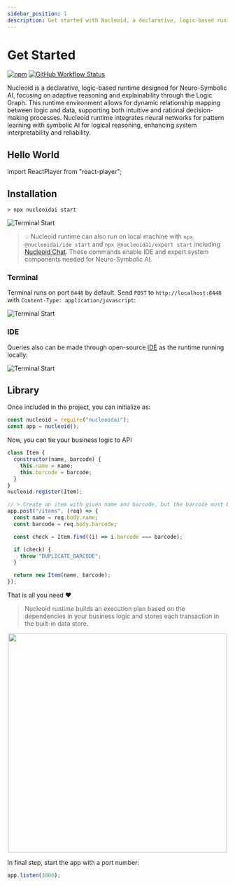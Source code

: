 ```yaml
---
sidebar_position: 1
description: Get started with Nucleoid, a declarative, logic-based runtime designed for Neuro-Symbolic AI, focusing on adaptive reasoning and explainability through the Logic Graph.
---
```


# Get Started

[![npm](https://img.shields.io/npm/v/nucleoidai)](https://www.npmjs.com/package/nucleoidai) [![GitHub Workflow Status](https://img.shields.io/github/actions/workflow/status/nucleoidai/nucleoid/test.yml?branch=main)](https://github.com/NucleoidAI/Nucleoid/actions/workflows/test.yml)

Nucleoid is a declarative, logic-based runtime designed for Neuro-Symbolic AI, focusing on adaptive reasoning and explainability through the Logic Graph. This runtime environment allows for dynamic relationship mapping between logic and data, supporting both intuitive and rational decision-making processes. Nucleoid runtime integrates neural networks for pattern learning with symbolic AI for logical reasoning, enhancing system interpretability and reliability.

## Hello World

import ReactPlayer from "react-player";

<p align="center">
  <ReactPlayer
    width={"100%"}
    height={"100%"}
    controls
    url={
      "https://cdn.nucleoid.com/media/4f509622-3739-4dd1-84ef-8b27116529c0.mp4"
    }
  />
</p>

## Installation

```shell
> npx nucleoidai start
```

![Terminal Start](/media/terminal-start.png)

> :bulb: Nucleoid runtime can also run on local machine with `npx @nucleoidai/ide start` and `npx @nucleoidai/expert start` including [Nucleoid Chat](https://nucleoid.com/ide/chat). These commands enable IDE and expert system components needed for Neuro-Symbolic AI.

### Terminal

Terminal runs on port `8448` by default. Send `POST` to `http://localhost:8448` with `Content-Type: application/javascript`:

![Terminal Start](/media/terminal-postman.png)

### IDE

Queries also can be made through open-source [IDE](https://github.com/NucleoidAI/IDE) as the runtime running locally:

![Terminal Start](/media/terminal-ide.png)

## Library

Once included in the project, you can initialize as:

```javascript
const nucleoid = require("nucleoidai");
const app = nucleoid();
```

Now, you can tie your business logic to API

```javascript
class Item {
  constructor(name, barcode) {
    this.name = name;
    this.barcode = barcode;
  }
}
nucleoid.register(Item);

// > Create an item with given name and barcode, but the barcode must be unique
app.post("/items", (req) => {
  const name = req.body.name;
  const barcode = req.body.barcode;

  const check = Item.find((i) => i.barcode === barcode);

  if (check) {
    throw "DUPLICATE_BARCODE";
  }

  return new Item(name, barcode);
});
```

That is all you need :heart:

> Nucleoid runtime builds an execution plan based on the dependencies in your business logic and stores each transaction in the built-in data store.

<p align="center">
  <img src="https://cdn.nucleoid.com/media/graph.png" width="500"/>
</p>

In final step, start the app with a port number:

```javascript
app.listen(3000);
```
